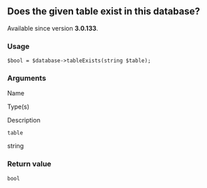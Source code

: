 Does the given table exist in this database?
--------------------------------------------

Available since version **3.0.133**.

### Usage

    $bool = $database->tableExists(string $table);

### Arguments

Name

Type(s)

Description

`table`

string

### Return value

`bool`

